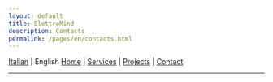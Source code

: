 ```yaml
---
layout: default
title: ElettroMind
description: Contacts
permalink: /pages/en/contacts.html
---
```


[Italian](/pages/it/contatti.html) | English
[Home](/pages/en/index.html) | [Services](/pages/en/services.html) | [Projects](/pages/en/projects.html) | [Contact](/pages/en/contacts.html)

***
